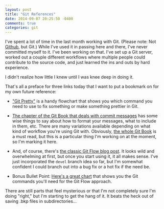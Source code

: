 ```yaml
---
layout: post
title: "Git References"
date: 2014-09-07 20:25:50 -0400
comments: true
categories: git
---
```

I've spent a lot of time in the last month working with Git. (Please note: Not [Github](http://github.com), but Git.) While I've used it in passing here and there, I've never committed myself to it.  I've been working on that.  I've set up a Git server, worked out a couple different workflows where multiple people could contribute to the source code, and just learned the ins and outs by hard experience. 

I didn't realize how little I knew until I was knee deep in doing it.

That's all a preface for three links today that I want to put a bookmark on for my own future reference:

* ["Git Pretty"](http://justinhileman.info/article/git-pretty/) is a handy flowchart that shows you which command you need to use to fix something or make something prettier in Git.

* [The chapter of the Git Book that deals with commit messages](http://git-scm.com/book/en/Distributed-Git-Contributing-to-a-Project#Commit-Guidelines) has some wise things to say about how to format your messages, what to include in them, etc.  There are many variations available depending on what kind of workflow you're using Git with.  Obviously, [the whole Git Book](http://git-scm.com/book) is a must read, but this is a particular thing I'm working on at the moment, so I'm marking it here.

* And, of course, there's [the classic Git Flow blog post](http://nvie.com/posts/a-successful-git-branching-model/).  It looks wild and overwhelming at first, but once you start using it, it all makes sense.  I've just incorporated the `devel` branch idea so far, but I'm somewhat confident I could branch out into a bug fix or a hot fix if the need be.

* Bonus Bullet Point: [Here's a great chart](http://www.geekgumbo.com/wp-content/uploads/2011/08/nvie-git-workflow-commands.png) that shows you the Git commands you'll need for the Git Flow approach.

There are still parts that feel mysterious or that I'm not completely sure I'm doing "right," but I'm starting to get the hang of it.  It beats the heck out of saving .bkp files in subdirectories...

